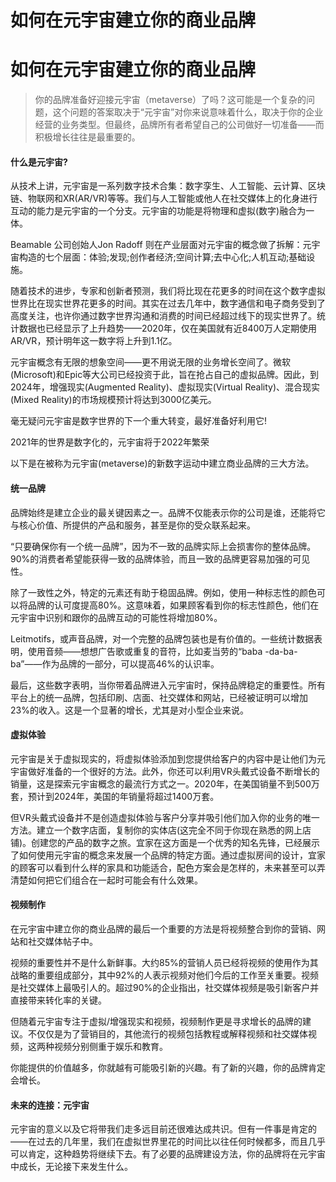 # 如何在元宇宙建立你的商业品牌


# 如何在元宇宙建立你的商业品牌

> 你的品牌准备好迎接元宇宙（metaverse）了吗？这可能是一个复杂的问题，这个问题的答案取决于“元宇宙”对你来说意味着什么，取决于你的企业经营的业务类型。但最终，品牌所有者希望自己的公司做好一切准备——而积极增长往往是最重要的。

#### 什么是元宇宙?

从技术上讲，元宇宙是一系列数字技术合集：数字孪生、人工智能、云计算、区块链、物联网和XR(AR/VR)等等。我们与人工智能或他人在社交媒体上的化身进行互动的能力是元宇宙的一个分支。元宇宙的功能是将物理和虚拟(数字)融合为一体。

Beamable 公司创始人Jon Radoff 则在产业层面对元宇宙的概念做了拆解：元宇宙构造的七个层面：体验;发现;创作者经济;空间计算;去中心化;人机互动;基础设施。

随着技术的进步，专家和创新者预测，我们将比现在花更多的时间在这个数字虚拟世界比在现实世界花更多的时间。其实在过去几年中，数字通信和电子商务受到了高度关注，也许你通过数字世界沟通和消费的时间已经超过线下的现实世界了。统计数据也已经显示了上升趋势——2020年，仅在美国就有近8400万人定期使用AR/VR，预计明年这一数字将上升到1.1亿。

元宇宙概念有无限的想象空间——更不用说无限的业务增长空间了。微软(Microsoft)和Epic等大公司已经投资于此，旨在抢占自己的虚拟品牌。因此，到2024年，增强现实(Augmented Reality)、虚拟现实(Virtual Reality)、混合现实(Mixed Reality)的市场规模预计将达到3000亿美元。

毫无疑问元宇宙是数字世界的下一个重大转变，最好准备好利用它!

2021年的世界是数字化的，元宇宙将于2022年繁荣

以下是在被称为元宇宙(metaverse)的新数字运动中建立商业品牌的三大方法。

#### 统一品牌

品牌始终是建立企业的最关键因素之一。品牌不仅能表示你的公司是谁，还能将它与核心价值、所提供的产品和服务，甚至是你的受众联系起来。

“只要确保你有一个统一品牌”，因为不一致的品牌实际上会损害你的整体品牌。90%的消费者希望能获得一致的品牌体验，而且一致的品牌更容易加强的可见性。

除了一致性之外，特定的元素还有助于稳固品牌。例如，使用一种标志性的颜色可以将品牌的认可度提高80%。这意味着，如果顾客看到你的标志性颜色，他们在元宇宙中识别和跟你的品牌互动的可能性将增加80%。

Leitmotifs，或声音品牌，对一个完整的品牌包装也是有价值的。一些统计数据表明，使用音频——想想广告歌或重复的音符，比如麦当劳的“baba -da-ba-ba”——作为品牌的一部分，可以提高46%的认识率。

最后，这些数字表明，当你带着品牌进入元宇宙时，保持品牌稳定的重要性。所有平台上的统一品牌，包括印刷、店面、社交媒体和网站，已经被证明可以增加23%的收入。这是一个显著的增长，尤其是对小型企业来说。

#### 虚拟体验

元宇宙是关于虚拟现实的，将虚拟体验添加到您提供给客户的内容中是让他们为元宇宙做好准备的一个很好的方法。此外，你还可以利用VR头戴式设备不断增长的销量，这是探索元宇宙概念的最流行方式之一。2020年，在美国销量不到500万套，预计到2024年，美国的年销量将超过1400万套。

但VR头戴式设备并不是创造虚拟体验与客户分享并吸引他们加入你的业务的唯一方法。建立一个数字店面，复制你的实体店(这完全不同于你现在熟悉的网上店铺)。创建您的产品的数字之旅。宜家在这方面是一个优秀的知名先锋，已经展示了如何使用元宇宙的概念来发展一个品牌的特定方面。通过虚拟房间的设计，宜家的顾客可以看到什么样的家具和功能适合，配色方案会是怎样的，未来甚至可以弄清楚如何把它们组合在一起时可能会有什么效果。

#### 视频制作

在元宇宙中建立你的商业品牌的最后一个重要的方法是将视频整合到你的营销、网站和社交媒体帖子中。

视频的重要性并不是什么新鲜事。大约85%的营销人员已经将视频的使用作为其战略的重要组成部分，其中92%的人表示视频对他们今后的工作至关重要。视频是社交媒体上最吸引人的。超过90%的企业指出，社交媒体视频是吸引新客户并直接带来转化率的关键。

但随着元宇宙专注于虚拟/增强现实和视频，视频制作更是寻求增长的品牌的建议。不仅仅是为了营销目的，其他流行的视频包括教程或解释视频和社交媒体视频，这两种视频分别侧重于娱乐和教育。

你能提供的价值越多，你就越有可能吸引新的兴趣。有了新的兴趣，你的品牌肯定会增长。

#### 未来的连接：元宇宙

元宇宙的意义以及它将带我们走多远目前还很难达成共识。但有一件事是肯定的——在过去的几年里，我们在虚拟世界里花的时间比以往任何时候都多，而且几乎可以肯定，这种趋势将继续下去。有了必要的品牌建设方法，你的品牌将在元宇宙中成长，无论接下来发生什么。
